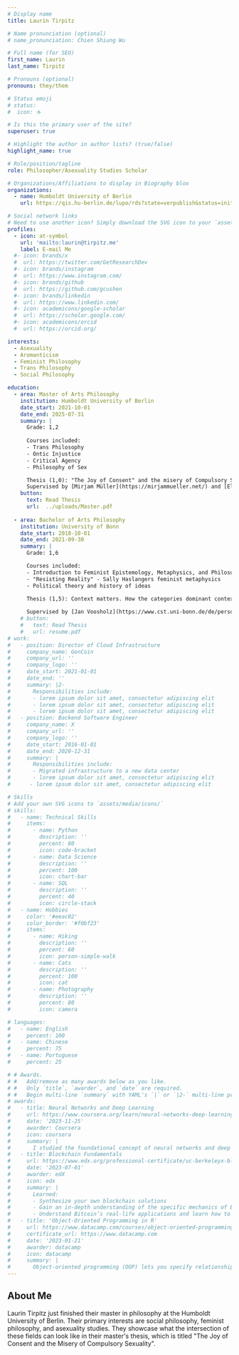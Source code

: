 ```yaml
---
# Display name
title: Laurin Tirpitz

# Name pronunciation (optional)
# name_pronunciation: Chien Shiung Wu

# Full name (for SEO)
first_name: Laurin
last_name: Tirpitz

# Pronouns (optional)
pronouns: they/them

# Status emoji
# status:
#  icon: ☕️

# Is this the primary user of the site?
superuser: true

# Highlight the author in author lists? (true/false)
highlight_name: true

# Role/position/tagline
role: Philosopher/Asexuality Studies Scholar

# Organizations/Affiliations to display in Biography blox
organizations:
  - name: Humboldt University of Berlin
    url: https://qis.hu-berlin.de/lupo/rds?state=verpublish&status=init&vmfile=no&moduleCall=webInfo&publishConfFile=webInfoPerson&keep=y&publishSubDir=personal&personal.pid=32747

# Social network links
# Need to use another icon? Simply download the SVG icon to your `assets/media/icons/` folder.
profiles:
  - icon: at-symbol
    url: 'mailto:laurin@tirpitz.me'
    label: E-mail Me
  #- icon: brands/x
  #  url: https://twitter.com/GetResearchDev
  #- icon: brands/instagram
  #  url: https://www.instagram.com/
  #- icon: brands/github
  #  url: https://github.com/gcushen
  #- icon: brands/linkedin
  #  url: https://www.linkedin.com/
  #- icon: academicons/google-scholar
  #  url: https://scholar.google.com/
  #- icon: academicons/orcid
  #  url: https://orcid.org/

interests:
  - Asexuality
  - Aromanticism
  - Feminist Philosophy
  - Trans Philosophy
  - Social Philosophy

education:
  - area: Master of Arts Philosophy
    institution: Humboldt University of Berlin
    date_start: 2021-10-01
    date_end: 2025-07-31
    summary: |
      Grade: 1,2
      
      Courses included:
      - Trans Philosophy
      - Ontic Injustice
      - Critical Agency
      - Philosophy of Sex 

      Thesis (1,0): "The Joy of Consent" and the misery of Compulsory Sexuality Living a (non)sexual good Life: An Asexual Perspective on Manon Garcia’s "The Joy of Consent"
      Supervised by [Mirjam Müller](https://mirjammueller.net/) and [Ela Przybyło](https://przybyloela.wordpress.com/). 
    button:
      text: Read Thesis
      url:  ../uploads/Master.pdf
      
  - area: Bachelor of Arts Philosophy
    institution: University of Bonn
    date_start: 2018-10-01
    date_end: 2021-09-30
    summary: |
      Grade: 1,6

      Courses included:
      - Introduction to Feminist Epistemology, Metaphysics, and Philosophy of Science
      - "Resisting Reality" - Sally Haslangers feminist metaphysics
      - Political theory and history of ideas

      Thesis (1,5): Context matters. How the categories dominant context and resistant context help theorizing gender
      
      Supervised by [Jan Voosholz](https://www.cst.uni-bonn.de/de/personen/jan-voosholz) and [Apolline Taillandier](https://www.cst.uni-bonn.de/de/personen/apolline-taillandier).
    # button:
    #   text: Read Thesis
    #   url: resume.pdf
# work:
#   - position: Director of Cloud Infrastructure
#     company_name: GenCoin
#     company_url: ''
#     company_logo: ''
#     date_start: 2021-01-01
#     date_end: ''
#     summary: |2-
#       Responsibilities include:
#       - lorem ipsum dolor sit amet, consectetur adipiscing elit
#       - lorem ipsum dolor sit amet, consectetur adipiscing elit
#       - lorem ipsum dolor sit amet, consectetur adipiscing elit
#   - position: Backend Software Engineer
#     company_name: X
#     company_url: ''
#     company_logo: ''
#     date_start: 2016-01-01
#     date_end: 2020-12-31
#     summary: |
#       Responsibilities include:
#       - Migrated infrastructure to a new data center
#       - lorem ipsum dolor sit amet, consectetur adipiscing elit
#      - lorem ipsum dolor sit amet, consectetur adipiscing elit

# Skills
# Add your own SVG icons to `assets/media/icons/`
# skills:
#   - name: Technical Skills
#     items:
#       - name: Python
#         description: ''
#         percent: 80
#         icon: code-bracket
#       - name: Data Science
#         description: ''
#         percent: 100
#         icon: chart-bar
#       - name: SQL
#         description: ''
#         percent: 40
#         icon: circle-stack
#   - name: Hobbies
#     color: '#eeac02'
#     color_border: '#f0bf23'
#     items:
#       - name: Hiking
#         description: ''
#         percent: 60
#         icon: person-simple-walk
#       - name: Cats
#         description: ''
#         percent: 100
#         icon: cat
#       - name: Photography
#         description: ''
#         percent: 80
#         icon: camera

# languages:
#   - name: English
#     percent: 100
#   - name: Chinese
#     percent: 75
#   - name: Portuguese
#     percent: 25

# # Awards.
# #   Add/remove as many awards below as you like.
# #   Only `title`, `awarder`, and `date` are required.
# #   Begin multi-line `summary` with YAML's `|` or `|2-` multi-line prefix and indent 2 spaces below.
# awards:
#   - title: Neural Networks and Deep Learning
#     url: https://www.coursera.org/learn/neural-networks-deep-learning
#     date: '2023-11-25'
#     awarder: Coursera
#     icon: coursera
#     summary: |
#       I studied the foundational concept of neural networks and deep learning. By the end, I was familiar with the significant technological trends driving the rise of deep learning; build, train, and apply fully connected deep neural networks; implement efficient (vectorized) neural networks; identify key parameters in a neural network’s architecture; and apply deep learning to your own applications.
#   - title: Blockchain Fundamentals
#     url: https://www.edx.org/professional-certificate/uc-berkeleyx-blockchain-fundamentals
#     date: '2023-07-01'
#     awarder: edX
#     icon: edx
#     summary: |
#       Learned:
#       - Synthesize your own blockchain solutions
#       - Gain an in-depth understanding of the specific mechanics of Bitcoin
#       - Understand Bitcoin’s real-life applications and learn how to attack and destroy Bitcoin, Ethereum, smart contracts and Dapps, and alternatives to Bitcoin’s Proof-of-Work consensus algorithm
#   - title: 'Object-Oriented Programming in R'
#     url: https://www.datacamp.com/courses/object-oriented-programming-with-s3-and-r6-in-r
#     certificate_url: https://www.datacamp.com
#     date: '2023-01-21'
#     awarder: datacamp
#     icon: datacamp
#     summary: |
#       Object-oriented programming (OOP) lets you specify relationships between functions and the objects that they can act on, helping you manage complexity in your code. This is an intermediate level course, providing an introduction to OOP, using the S3 and R6 systems. S3 is a great day-to-day R programming tool that simplifies some of the functions that you write. R6 is especially useful for industry-specific analyses, working with web APIs, and building GUIs.
---
```


## About Me

Laurin Tirpitz just finished their master in philosophy at the Humboldt University of Berlin. Their primary interests are social philosophy, feminist philosophy, and asexuality studies. They showcase what the intersection of these fields can look like in their master's thesis, which is titled "The Joy of Consent and the Misery of Compulsory Sexuality".